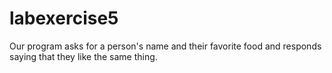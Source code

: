 # labexercise5
Our program asks for a person's name and their favorite food and responds saying that they like the same thing. 
